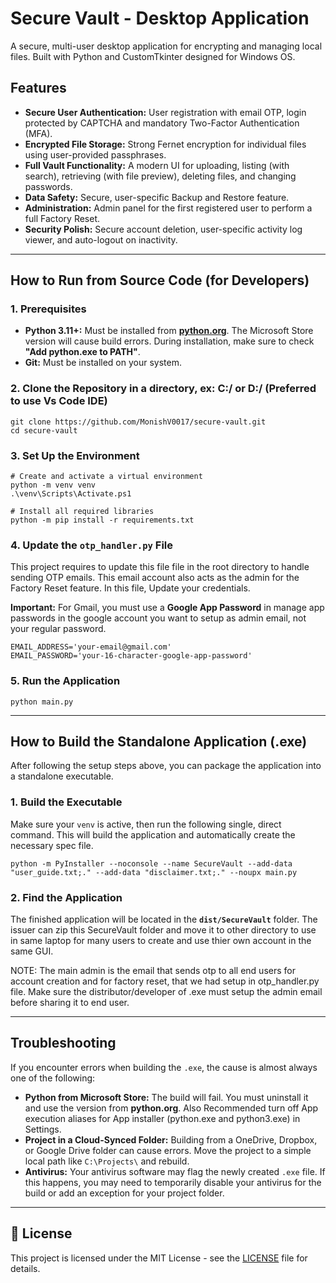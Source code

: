 # Secure Vault - Desktop Application

A secure, multi-user desktop application for encrypting and managing local files. Built with Python and CustomTkinter designed for Windows OS.

## Features

- **Secure User Authentication:** User registration with email OTP, login protected by CAPTCHA and mandatory Two-Factor Authentication (MFA).
- **Encrypted File Storage:** Strong Fernet encryption for individual files using user-provided passphrases.
- **Full Vault Functionality:** A modern UI for uploading, listing (with search), retrieving (with file preview), deleting files, and changing passwords.
- **Data Safety:** Secure, user-specific Backup and Restore feature.
- **Administration:** Admin panel for the first registered user to perform a full Factory Reset.
- **Security Polish:** Secure account deletion, user-specific activity log viewer, and auto-logout on inactivity.

---

## How to Run from Source Code (for Developers)

### 1. Prerequisites

- **Python 3.11+:** Must be installed from **[python.org](https://www.python.org/downloads/)**. The Microsoft Store version will cause build errors. During installation, make sure to check **"Add python.exe to PATH"**.
- **Git:** Must be installed on your system.

### 2. Clone the Repository in a directory, ex: C:/ or D:/ (Preferred to use Vs Code IDE)

    git clone https://github.com/MonishV0017/secure-vault.git
    cd secure-vault

### 3. Set Up the Environment

    # Create and activate a virtual environment
    python -m venv venv
    .\venv\Scripts\Activate.ps1

    # Install all required libraries
    python -m pip install -r requirements.txt

### 4. Update the `otp_handler.py` File

This project requires to update this file file in the root directory to handle sending OTP emails. This email account also acts as the admin for the Factory Reset feature. In this file, Update your credentials.

**Important:** For Gmail, you must use a **Google App Password** in manage app passwords in the google account you want to setup as admin email, not your regular password.

    EMAIL_ADDRESS='your-email@gmail.com'
    EMAIL_PASSWORD='your-16-character-google-app-password'

### 5. Run the Application

    python main.py

---

## How to Build the Standalone Application (.exe)

After following the setup steps above, you can package the application into a standalone executable.

### 1. Build the Executable

Make sure your `venv` is active, then run the following single, direct command. This will build the application and automatically create the necessary spec file.

    python -m PyInstaller --noconsole --name SecureVault --add-data "user_guide.txt;." --add-data "disclaimer.txt;." --noupx main.py

### 2. Find the Application

The finished application will be located in the **`dist/SecureVault`** folder. The issuer can zip this SecureVault folder and move it to other directory to use in same laptop for many users to create and use thier own account in the same GUI.

NOTE: The main admin is the email that sends otp to all end users for account creation and for factory reset, that we had setup in otp_handler.py file. Make sure the distributor/developer of .exe must setup the admin email before sharing it to end user.

---

## Troubleshooting

If you encounter errors when building the `.exe`, the cause is almost always one of the following:

- **Python from Microsoft Store:** The build will fail. You must uninstall it and use the version from **python.org**. Also Recommended turn off App execution aliases for App installer (python.exe and python3.exe) in Settings.
- **Project in a Cloud-Synced Folder:** Building from a OneDrive, Dropbox, or Google Drive folder can cause errors. Move the project to a simple local path like `C:\Projects\` and rebuild.
- **Antivirus:** Your antivirus software may flag the newly created `.exe` file. If this happens, you may need to temporarily disable your antivirus for the build or add an exception for your project folder.

---

## 📜 License

This project is licensed under the MIT License - see the [LICENSE](LICENSE) file for details.
